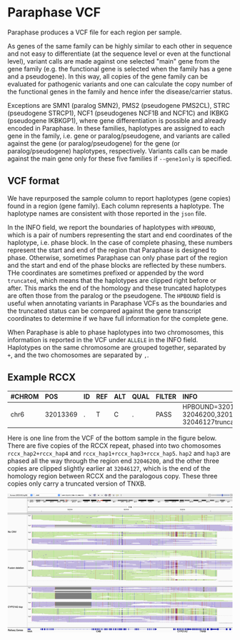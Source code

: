 # Paraphase VCF

Paraphase produces a VCF file for each region per sample.

As genes of the same family can be highly similar to each other in sequence and not easy to differentiate (at the sequence level or even at the functional level), variant calls are made against one selected "main" gene from the gene family (e.g. the functional gene is selected when the family has a gene and a pseudogene). In this way, all copies of the gene family can be evaluated for pathogenic variants and one can calculate the copy number of the functional genes in the family and hence infer the disease/carrier status.

Exceptions are SMN1 (paralog SMN2), PMS2 (pseudogene PMS2CL), STRC (pseudogene STRCP1), NCF1 (pseudogenes NCF1B and NCF1C) and IKBKG (pseudogene IKBKGP1), where gene differentiation is possible and already encoded in Paraphase. In these families, haplotypes are assigned to each gene in the family, i.e. gene or paralog/pseudogene, and variants are called against the gene (or paralog/pseudogene) for the gene (or paralog/pseudogene) haplotypes, respectively. Variants calls can be made against the main gene only for these five families if `--gene1only` is specified. 

## VCF format

We have repurposed the sample column to report haplotypes (gene copies) found in a region (gene family). Each column represents a haplotype. The haplotype names are consistent with those reported in the `json` file. 

In the INFO field, we report the boundaries of haplotypes with `HPBOUND`, which is a pair of numbers representing the start and end coordinates of the haplotype, i.e. phase block. In the case of complete phasing, these numbers represent the start and end of the region that Paraphase is designed to phase. Otherwise, sometimes Paraphase can only phase part of the region and the start and end of the phase blocks are reflected by these numbers. THe coordinates are sometimes prefixed or appended by the word `truncated`, which means that the haplotypes are clipped right before or after. This marks the end of the homology and these truncated haplotypes are often those from the paralog or the pseudogene. The `HPBOUND` field is useful when annotating variants in Paraphase VCFs as the boundaries and the truncated status can be compared against the gene transcript coordinates to determine if we have full information for the complete gene.

When Paraphase is able to phase haplotypes into two chromosomes, this information is reported in the VCF under `ALLELE` in the INFO field. Haplotypes on the same chromosome are grouped together, separated by `+`, and the two chomosomes are separated by `,`.


## Example RCCX

| #CHROM | POS      | ID | REF | ALT | QUAL | FILTER | INFO                                                                                                                                                                                  | FORMAT   | rccx_hap1 | rccx_hap2 | rccx_hap3 | rccx_hap4 | rccx_hap5 |
| :------| :------- | :- | :-- | :-- | :--- | :----- | :------------------------------------------------------------------------------------------------------------------------------------------------------------------------------------ | :--------| :---------| :---------| :---------| :---------| :---------|
| chr6   | 32013369 | .  | T   | C   | .    | PASS   | HPBOUND=32013300-32046127truncated,32013300-32046200,32013300-32046200,32013300-32046127truncated,32013300-32046127truncated;ALLELE=rccx_hap2+rccx_hap4,rccx_hap1+rccx_hap3+rccx_hap5 | GT:DP:AD | 1:19:0,19 | 1:24:0,24 | 1:23:0,23 | 0:21:21,0 | 0:23:23,0 |

Here is one line from the VCF of the bottom sample in the figure below. There are five copies of the RCCX repeat, phased into two chomosomes `rccx_hap2+rccx_hap4` and `rccx_hap1+rccx_hap3+rccx_hap5`. `hap2` and `hap3` are phased all the way through the region end `32046200`, and the other three copies are clipped slightly earlier at `32046127`, which is the end of the homology region between RCCX and the paralogous copy. These three copies only carry a truncated version of TNXB.


![RCCX examples](figures/RCCX.png)
